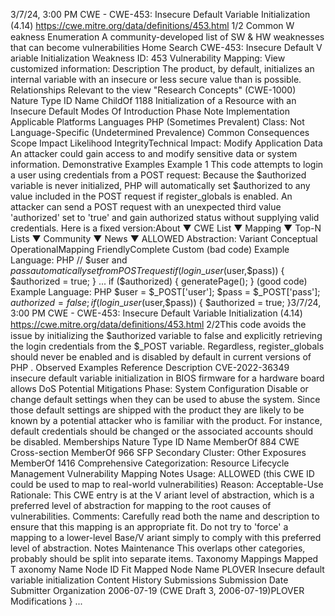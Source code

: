 3/7/24, 3:00 PM CWE - CWE-453: Insecure Default Variable Initialization (4.14)
https://cwe.mitre.org/data/deﬁnitions/453.html 1/2
Common W eakness Enumeration
A community-developed list of SW & HW weaknesses that can become
vulnerabilities
Home Search
CWE-453: Insecure Default V ariable Initialization
Weakness ID: 453
Vulnerability Mapping: 
View customized information:
 Description
The product, by default, initializes an internal variable with an insecure or less secure value than is possible.
 Relationships
 Relevant to the view "Research Concepts" (CWE-1000)
Nature Type ID Name
ChildOf 1188 Initialization of a Resource with an Insecure Default
 Modes Of Introduction
Phase Note
Implementation
 Applicable Platforms
Languages
PHP (Sometimes Prevalent)
Class: Not Language-Specific (Undetermined Prevalence)
 Common Consequences
Scope Impact Likelihood
IntegrityTechnical Impact: Modify Application Data
An attacker could gain access to and modify sensitive data or system information.
 Demonstrative Examples
Example 1
This code attempts to login a user using credentials from a POST request:
Because the $authorized variable is never initialized, PHP will automatically set $authorized to any value included in the POST
request if register\_globals is enabled. An attacker can send a POST request with an unexpected third value 'authorized' set to 'true'
and gain authorized status without supplying valid credentials.
Here is a fixed version:About ▼ CWE List ▼ Mapping ▼ Top-N Lists ▼ Community ▼ News ▼
ALLOWED
Abstraction: Variant
Conceptual OperationalMapping
FriendlyComplete Custom
(bad code) Example Language: PHP 
// $user and $pass automatically set from POST request
if (login\_user($user,$pass)) {
$authorized = true;
}
...
if ($authorized) {
generatePage();
}
(good code) Example Language: PHP 
$user = $\_POST['user'];
$pass = $\_POST['pass'];
$authorized = false;
if (login\_user($user,$pass)) {
$authorized = true;
}3/7/24, 3:00 PM CWE - CWE-453: Insecure Default Variable Initialization (4.14)
https://cwe.mitre.org/data/deﬁnitions/453.html 2/2This code avoids the issue by initializing the $authorized variable to false and explicitly retrieving the login credentials from the
$\_POST variable. Regardless, register\_globals should never be enabled and is disabled by default in current versions of PHP .
 Observed Examples
Reference Description
CVE-2022-36349 insecure default variable initialization in BIOS firmware for a hardware board allows DoS
 Potential Mitigations
Phase: System Configuration
Disable or change default settings when they can be used to abuse the system. Since those default settings are shipped with
the product they are likely to be known by a potential attacker who is familiar with the product. For instance, default credentials
should be changed or the associated accounts should be disabled.
 Memberships
Nature Type ID Name
MemberOf 884 CWE Cross-section
MemberOf 966 SFP Secondary Cluster: Other Exposures
MemberOf 1416 Comprehensive Categorization: Resource Lifecycle Management
 Vulnerability Mapping Notes
Usage: ALLOWED (this CWE ID could be used to map to real-world vulnerabilities)
Reason: Acceptable-Use
Rationale:
This CWE entry is at the V ariant level of abstraction, which is a preferred level of abstraction for mapping to the root causes of
vulnerabilities.
Comments:
Carefully read both the name and description to ensure that this mapping is an appropriate fit. Do not try to 'force' a mapping to a
lower-level Base/V ariant simply to comply with this preferred level of abstraction.
 Notes
Maintenance
This overlaps other categories, probably should be split into separate items.
 Taxonomy Mappings
Mapped T axonomy Name Node ID Fit Mapped Node Name
PLOVER Insecure default variable initialization
 Content History
 Submissions
Submission Date Submitter Organization
2006-07-19
(CWE Draft 3, 2006-07-19)PLOVER
 Modifications
}
...